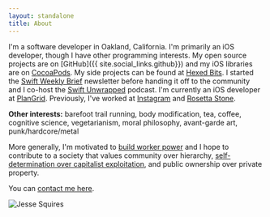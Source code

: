 ```yaml
---
layout: standalone
title: About
---
```


I'm a software developer in Oakland, California. I'm primarily an iOS developer, though I have other programming interests. My open source projects are on [GitHub]({{ site.social_links.github}}) and my iOS libraries are on [CocoaPods](https://cocoapods.org/owners/1808). My side projects can be found at [Hexed Bits](https://hexedbits.com). I started the [Swift Weekly Brief](https://swiftweekly.github.io) newsletter before handing it off to the community and I co-host the [Swift Unwrapped](https://spec.fm/podcasts/swift-unwrapped) podcast. I'm currently an iOS developer at [PlanGrid](https://plangrid.com). Previously, I've worked at [Instagram](https://instagram.com) and [Rosetta Stone](https://rosettastone.com).

**Other interests:** barefoot trail running, body modification, tea, coffee, cognitive science, vegetarianism, moral philosophy, avant-garde art, punk/hardcore/metal

More generally, I'm motivated to [build worker power](https://www.techworkerscoalition.org) and I hope to contribute to a society that values community over hierarchy, [self-determination over capitalist exploitation](https://crimethinc.com/tce), and public ownership over private property.

You can [contact me here](/contact).

<div class="row">
    <div class="col"></div>
    <div class="col-12 col-sm-8 col-md-6 col-lg-6">
        <img class="img-thumbnail img-fluid center" src="{{ site.author.avatar }}" title="Jesse Squires" alt="Jesse Squires"/>
    </div>
    <div class="col"></div>
</div>
